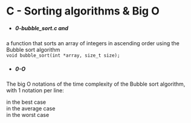 # C - Sorting algorithms & Big O

- ##### 0-bubble_sort.c and 
a function that sorts an array of integers in ascending order using the
 Bubble sort algorithm <br>
 `void bubble_sort(int *array, size_t size);`

- ##### 0-O
The big O notations of the time complexity of the Bubble sort
 algorithm, with 1 notation per line:

 in the best case <br>
 in the average case <br>
 in the worst case <br>
